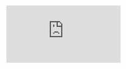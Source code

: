 ![report](https://github.com/CodeSenpii/distributed-retail-trading/blob/main/final%20report%202.pdf)

